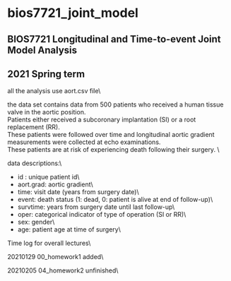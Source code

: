 # bios7721_joint_model
## BIOS7721 Longitudinal and Time-to-event Joint Model Analysis
## 2021 Spring term

all the analysis use aort.csv file\

the data set contains data from 500 patients 
who received a human tissue valve in the aortic position. \
Patients either received a subcoronary implantation (SI) or a root replacement (RR).\
These patients were followed over time and longitudinal aortic gradient measurements 
were collected at echo examinations.\
These patients are at risk of experiencing death following their surgery. \

data descriptions:\
* id : unique patient id\
* aort.grad: aortic gradient\
* time: visit date (years from surgery date)\
* event: death status (1: dead, 0: patient is alive at end of follow-up)\
* survtime: years from surgery date until last follow-up\
* oper: categorical indicator of type of operation (SI or RR)\
* sex: gender\
* age: patient age at time of surgery\

Time log for overall lectures\
    
20210129 00_homework1 added\
    
20210205 04_homework2 unfinished\



